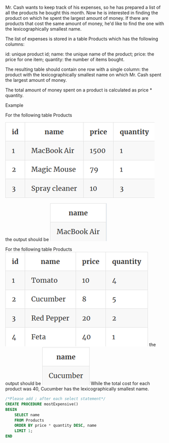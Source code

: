 Mr. Cash wants to keep track of his expenses, so he has prepared a list of all the products he bought this month. Now he is interested in finding the product on which he spent the largest amount of money. If there are products that cost the same amount of money, he'd like to find the one with the lexicographically smallest name.

The list of expenses is stored in a table Products which has the following columns:

id: unique product id;
name: the unique name of the product;
price: the price for one item;
quantity: the number of items bought.

The resulting table should contain one row with a single column: the product with the lexicographically smallest name on which Mr. Cash spent the largest amount of money.

The total amount of money spent on a product is calculated as price * quantity.

Example

For the following table Products

![title](07-1.png)

the output should be
![title](07-2.png)

For the following table Products
![title](07-3.png)
the output should be
![title](07-4.png)
While the total cost for each product was 40, Cucumber has the lexicographically smallest name.

```sql
/*Please add ; after each select statement*/
CREATE PROCEDURE mostExpensive()
BEGIN
    SELECT name
    FROM Products
    ORDER BY price * quantity DESC, name
    LIMIT 1;
END
```


